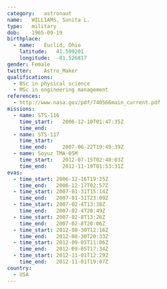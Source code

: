 ```yaml
---
category:	astronaut
name:	WILLIAMS, Sunita L.
type:	military
dob:	1965-09-19
birthplace:
  - name:	Euclid, Ohio
    latitude:	41.599201
    longitude:	-81.526817
gender:	Female
twitter:	Astro_Maker
qualifications:
  - BSc in physical science
  - MSc in engineering management
references:
  - http://www.nasa.gov/pdf/740566main_current.pdf
missions:
  - name: STS-116
    time_start:   2006-12-10T01:47:35Z
    time_end:     
  - name: STS-117
    time_start:   
    time_end:     2007-06-22T19:49:39Z
  - name: Soyuz TMA-05M
    time_start:   2012-07-15T02:40:03Z
    time_end:     2012-11-19T01:53:31Z
evas:
  - time_start: 2006-12-16T19:25Z
    time_end:   2006-12-17T02:57Z
  - time_start: 2007-01-31T15:14Z
    time_end:   2007-01-31T23:09Z
  - time_start: 2007-02-4T13:38Z
    time_end:   2007-02-4T20:49Z
  - time_start: 2007-02-8T13:26Z
    time_end:   2007-02-8T20:06Z
  - time_start: 2012-08-30T12:16Z
    time_end:   2012-08-30T20:33Z
  - time_start: 2012-09-05T11:06Z
    time_end:   2012-09-05T17:34Z
  - time_start: 2012-11-01T12:29Z
    time_end:   2012-11-01T19:07Z
country:
  - USA
---
```

